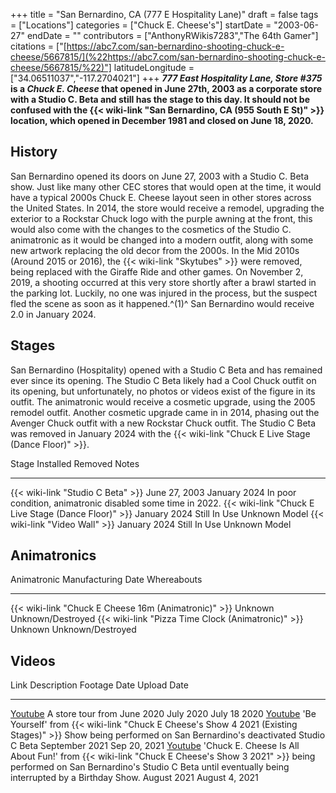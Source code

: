 +++
title = "San Bernardino, CA (777 E Hospitality Lane)"
draft = false
tags = ["Locations"]
categories = ["Chuck E. Cheese's"]
startDate = "2003-06-27"
endDate = ""
contributors = ["AnthonyRWikis7283","The 64th Gamer"]
citations = ["[https://abc7.com/san-bernardino-shooting-chuck-e-cheese/5667815/](%22https://abc7.com/san-bernardino-shooting-chuck-e-cheese/5667815/%22)"]
latitudeLongitude = ["34.06511037","-117.2704021"]
+++
***777 East Hospitality Lane, Store #375* is a *Chuck E. Cheese* that opened in June 27th, 2003 as a corporate store with a Studio C. Beta and still has the stage to this day.
It should not be confused with the {{< wiki-link "San Bernardino, CA (955 South E St)" >}} location, which opened in December 1981 and closed on June 18, 2020.**

## History

San Bernardino opened its doors on June 27, 2003 with a Studio C. Beta show. Just like many other CEC stores that would open at the time, it would have a typical 2000s Chuck E. Cheese layout seen in other stores across the United States.
In 2014, the store would receive a remodel, upgrading the exterior to a Rockstar Chuck logo with the purple awning at the front, this would also come with the changes to the cosmetics of the Studio C. animatronic as it would be changed into a modern outfit, along with some new artwork replacing the old decor from the 2000s. In the Mid 2010s (Around 2015 or 2016), the {{< wiki-link "Skytubes" >}} were removed, being replaced with the Giraffe Ride and other games. On November 2, 2019, a shooting occurred at this very store shortly after a brawl started in the parking lot. Luckily, no one was injured in the process, but the suspect fled the scene as soon as it happened.^(1)^ San Bernardino would receive 2.0 in January 2024.

## Stages

San Bernardino (Hospitality) opened with a Studio C Beta and has remained ever since its opening. The Studio C Beta likely had a Cool Chuck outfit on its opening, but unfortunately, no photos or videos exist of the figure in its outfit. The animatronic would receive a cosmetic upgrade, using the 2005 remodel outfit. Another cosmetic upgrade came in in 2014, phasing out the Avenger Chuck outfit with a new Rockstar Chuck outfit. The Studio C Beta was removed in January 2024 with the {{< wiki-link "Chuck E Live Stage (Dance Floor)" >}}.

  Stage                                                      Installed       Removed        Notes
  ---------------------------------------------------------- --------------- -------------- ------------------------------------------------------------
  {{< wiki-link "Studio C Beta" >}}                      June 27, 2003   January 2024   In poor condition, animatronic disabled some time in 2022.
  {{< wiki-link "Chuck E Live Stage (Dance Floor)" >}}   January 2024    Still In Use   Unknown Model
  {{< wiki-link "Video Wall" >}}                         January 2024    Still In Use   Unknown Model

## Animatronics

  Animatronic                                                Manufacturing Date   Whereabouts
  ---------------------------------------------------------- -------------------- -------------------
  {{< wiki-link "Chuck E Cheese 16m (Animatronic)" >}}   Unknown              Unknown/Destroyed
  {{< wiki-link "Pizza Time Clock (Animatronic)" >}}     Unknown              Unknown/Destroyed

## Videos

  Link                                                     Description                                                                                                                                                                                                  Footage Date     Upload Date
  -------------------------------------------------------- ------------------------------------------------------------------------------------------------------------------------------------------------------------------------------------------------------------ ---------------- ----------------
  [Youtube](https://www.youtube.com/watch?v=l1HjO7axaLQ)   A store tour from June 2020                                                                                                                                                                                  July 2020        July 18 2020
  [Youtube](https://www.youtube.com/watch?v=GMnzwYZMYQI)   'Be Yourself' from {{< wiki-link "Chuck E Cheese's Show 4 2021 (Existing Stages)" >}} Show being performed on San Bernardino's deactivated Studio C Beta                                             September 2021   Sep 20, 2021
  [Youtube](https://www.youtube.com/watch?v=ligazNc0G7I)   'Chuck E. Cheese Is All About Fun!' from {{< wiki-link "Chuck E Cheese's Show 3 2021" >}} being performed on San Bernardino's Studio C Beta until eventually being interrupted by a Birthday Show.   August 2021      August 4, 2021

